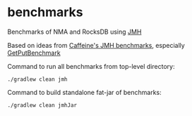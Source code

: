# benchmarks

Benchmarks of NMA and RocksDB using [JMH](https://github.com/openjdk/jmh)

Based on ideas from [Caffeine's JMH benchmarks](https://github.com/ben-manes/caffeine/tree/master/caffeine/src/jmh/java/com/github/benmanes/caffeine), especially [GetPutBenchmark](https://github.com/ben-manes/caffeine/blob/master/caffeine/src/jmh/java/com/github/benmanes/caffeine/cache/GetPutBenchmark.java)

Command to run all benchmarks from top-level directory:

```
./gradlew clean jmh
```

Command to build standalone fat-jar of benchmarks:

```
./gradlew clean jmhJar
```